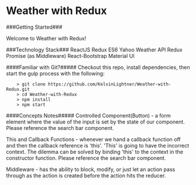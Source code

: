 # Weather with Redux

###Getting Started###

Welcome to Weather with Redux!

###Technology Stack###
ReactJS
Redux
ES6
Yahoo Weather API
Redux Promise (as Middleware)
React-Bootstrap
Material UI


####Familiar with Git?#####
Checkout this repo, install dependencies, then start the gulp process with the following:

```
	> git clone https://github.com/KelvinLightner/Weather-with-Redux.git
	> cd Weather-with-Redux
	> npm install
	> npm start
```

####Concepts Notes#####
Controlled Component(Button) - a form element where the value of the input is set by the state of our component. Please reference the search bar component.

This and Callback Functions - whenever we hand a callback function off and then the callback reference is 'this'. 
'This' is going to have the incorrect context. The dilemma can be solved by binding 'this' to the context in the constructor function. Please reference the search bar component.

Middleware - has the ability to block, modify, or just let an action pass through as the action is created before the action hits the reducer.
